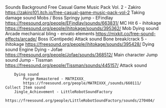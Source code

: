 Sounds
    Background
        Free Casual Game Music Pack Vol. 2 - Zakiro
        https://zakiro101.itch.io/free-casual-game-music-pack-vol-2 
    Taking damage sound
        Mobs / Boss
            Springy jump - EFindlay
            https://freesound.org/people/EFindlay/sounds/663831/ 
        MC
            Hit 6 - ihitokage
            https://freesound.org/people/ihitokage/sounds/395362/ 
    Mob
        Dying sound
            Arcade mechanical bling - envato elements
            https://mixkit.co/free-sound-effects/arcade/
    Boss (Centipede)
        Attack sound
            Bone break/crack 5 - ihitokage
            https://freesound.org/people/ihitokage/sounds/395428/ 
        Dying sound
            Engine Dying - Jofae
            https://freesound.org/people/Jofae/sounds/368512/ 
    Main character 
        Jump sound
            Jump - Tissman
            https://freesound.org/people/Tissman/sounds/445157/ 
        Attack sound
        
        Dying sound
            Purge Remastered - MATRIXXX_
            https://freesound.org/people/MATRIXXX_/sounds/660111/ 
    Collect Item sound
        Jingle_Achievement - LittleRobotSoundFactory
        https://freesound.org/people/LittleRobotSoundFactory/sounds/270404/ 
